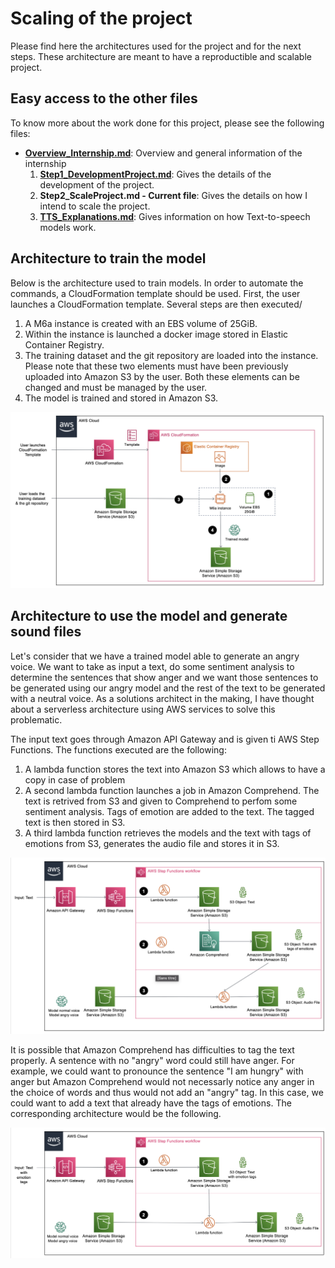 # Scaling of the project
Please find here the architectures used for the project and for the next steps. These architecture are meant to have a reproductible and scalable project.

## Easy access to the other files
To know more about the work done for this project, please see the following files: 

- [**Overview_Internship.md**](../README.md): Overview and general information of the internship
    1. [**Step1_DevelopmentProject.md**](./Step1_DevelopmentProject.md): Gives the details of the development of the project.
    2. **Step2_ScaleProject.md - Current file**: Gives the details on how I intend to scale the project.
    3. [**TTS_Explanations.md**](./TTS_Explanations.md): Gives information on how Text-to-speech models work.

## Architecture to train the model

Below is the architecture used to train models. In order to automate the commands, a CloudFormation template should be used. First, the user launches a CloudFormation template. Several steps are then executed/
1. A M6a instance is created with an EBS volume of 25GiB. 
2. Within the instance is launched a docker image stored in Elastic Container Registry. 
3. The training dataset and the git repository are loaded into the instance. Please note that these two elements must have been previously uploaded into Amazon S3 by the user. Both these elements can be changed and must be managed by the user.
4. The model is trained and stored in Amazon S3.

![ArchitectureTraining](../images/ArchitectureTraining.png)

## Architecture to use the model and generate sound files

Let's consider that we have a trained model able to generate an angry voice. We want to take as input a text, do some sentiment analysis to determine the sentences that show anger and we want those sentences to be generated using our angry model and the rest of the text to be generated with a neutral voice. As a solutions architect in the making, I have thought about a serverless architecture using AWS services to solve this problematic. 

The input text goes through Amazon API Gateway and is given ti AWS Step Functions. The functions executed are the following:
1. A lambda function stores the text into Amazon S3 which allows to have a copy in case of problem
2. A second lambda function launches a job in Amazon Comprehend. The text is retrived from S3 and given to Comprehend to perfom some sentiment analysis. Tags of emotion are added to the text. The tagged text is then stored in S3.
3. A third lambda function retrieves the models and the text with tags of emotions from S3, generates the audio file and stores it in S3.

![ArchitectureDeployment](../images/ArchitectureDeployment.png)

It is possible that Amazon Comprehend has difficulties to tag the text properly. A sentence with no "angry" word could still have anger. For example, we could want to pronounce the sentence "I am hungry" with anger but Amazon Comprehend would not necessarly notice any anger in the choice of words and thus would not add an "angry" tag. In this case, we could want to add a text that already have the tags of emotions. The corresponding architecture would be the following.

![ArchitectureDeploymentManualTags](../images/ArchitectureDeploymentManualTags.png)
